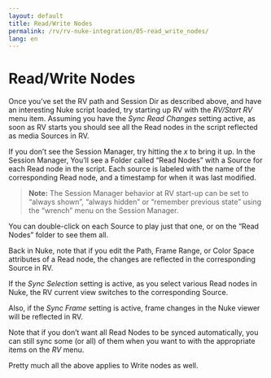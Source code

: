 ```yaml
---
layout: default
title: Read/Write Nodes
permalink: /rv/rv-nuke-integration/05-read_write_nodes/
lang: en
---
```


# Read/Write Nodes

Once you’ve set the RV path and Session Dir as described above, and have an interesting Nuke script loaded, try starting up RV with the *RV/Start RV* menu item. Assuming you have the *Sync Read Changes* setting active, as soon as RV starts you should see all the Read nodes in the script reflected as media Sources in RV.

If you don’t see the Session Manager, try hitting the *x* to bring it up. In the Session Manager, You’ll see a Folder called “Read Nodes” with a Source for each Read node in the script. Each source is labeled with the name of the corresponding Read node, and a timestamp for when it was last modified.

>**Note:** The Session Manager behavior at RV start-up can be set to “always shown”, “always hidden” or “remember previous state” using the “wrench” menu on the Session Manager.

You can double-click on each Source to play just that one, or on the “Read Nodes” folder to see them all.

Back in Nuke, note that if you edit the Path, Frame Range, or Color Space attributes of a Read node, the changes are reflected in the corresponding Source in RV.

If the *Sync Selection* setting is active, as you select various Read nodes in Nuke, the RV current view switches to the corresponding Source.

Also, if the *Sync Frame* setting is active, frame changes in the Nuke viewer will be reflected in RV.

Note that if you don’t want all Read Nodes to be synced automatically, you can still sync some (or all) of them when you want to with the appropriate items on the *RV* menu.

Pretty much all the above applies to Write nodes as well.
